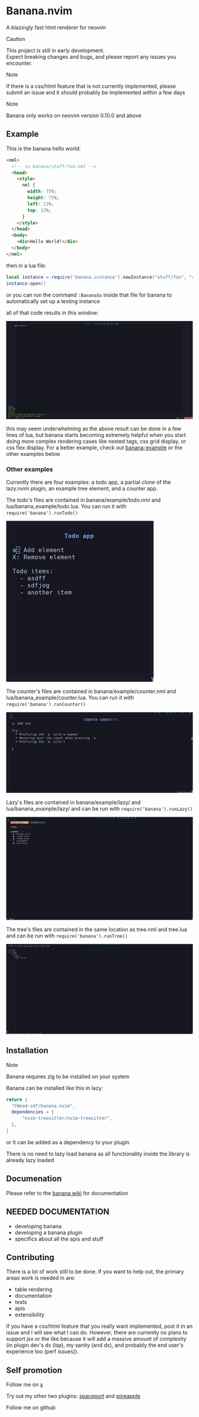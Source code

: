 # Banana.nvim

A blazingly fast html renderer for neovim

> [!CAUTION]
>
> This project is still in early development.  
> Expect breaking changes and bugs, and please report any issues you encounter.

> [!NOTE]
>
> If there is a css/html feature that is not currently implemented, please submit an issue and it should probably be implemented within a few days

> [!NOTE]
>
> Banana only works on neovim version 0.10.0 and above

## Example

This is the banana hello world:

```html
<nml>
  <!-- in banana/stuff/foo.nml -->
  <head>
    <style>
      nml {
        width: 75%;
        height: 75%;
        left: 12%;
        top: 12%;
      }
    </style>
  </head>
  <body>
    <div>Hello World!</div>
  </body>
</nml>
```

then in a lua file:

```lua
local instance = require('banana.instance').newInstance("stuff/foo", "random buffer name")
instance:open()
```

or you can run the command `:BananaSo` inside that file for banana to automatically set up a testing instance

all of that code results in this window:

![helloworld](./assets/images/helloworld.png)

this may seem underwhelming as the above result can be done in a few lines of lua, but banana starts becoming extremely helpful when you start doing more complex rendering cases like nested tags, css grid display, or css flex display. For a better example, check out [banana-example](https://github.com/CWood-sdf/banana-example) or the other examples below

### Other examples

Currently there are four examples: a todo app, a partial clone of the lazy.nvim plugin, an example tree element, and a counter app.

The todo's files are contained in banana/example/todo.nml and lua/banana_example/todo.lua. You can run it with `require('banana').runTodo()`

![TODO](./assets/images/todo.jpg)

The counter's files are contained in banana/example/counter.nml and lua/banana_example/counter.lua. You can run it with `require('banana').runCounter()`

![counter](./assets/images/counter.jpg)

Lazy's files are contained in banana/example/lazy/ and lua/banana_example/lazy/ and can be run with `require('banana').runLazy()`

![lazy](./assets/images/lazy.jpg)

The tree's files are contained in the same location as tree.nml and tree.lua and can be run with `require('banana').runTree()`

![tree](./assets/images/tree.jpg)

## Installation

> [!NOTE]
>
> Banana requires zig to be installed on your system

Banana can be installed like this in lazy:

```lua
return {
  "CWood-sdf/banana.nvim",
  dependencies = {
      "nvim-treesitter/nvim-treesitter",
  },
}
```

or it can be added as a dependency to your plugin.

There is no need to lazy load banana as all functionality inside the library is already lazy loaded

## Documenation

Please refer to the [banana wiki](https://github.com/CWood-sdf/banana.nvim/wiki) for documentation

## NEEDED DOCUMENTATION

- developing banana
- developing a banana plugin
- specifics about all the apis and stuff

## Contributing

There is a lot of work still to be done. If you want to help out, the primary areas work is needed in are:

- table rendering
- documentation
- tests
- apis
- extensibility

If you have a css/html feature that you really want implemented, post it in an issue and I will see what I can do. However, there are currently no plans to support jsx or the like because it will add a massive amount of complexity (in plugin dev's dx (lsp), my sanity (and dx), and probably the end user's experience too (perf issues)).

## Self promotion

Follow me on [x](https://x.com/CWood_sdf)

Try out my other two plugins: [spaceport](https://github.com/CWood-sdf/spaceport.nvim) and [pineapple](https://github.com/CWood-sdf/pineapple)

Follow me on github
